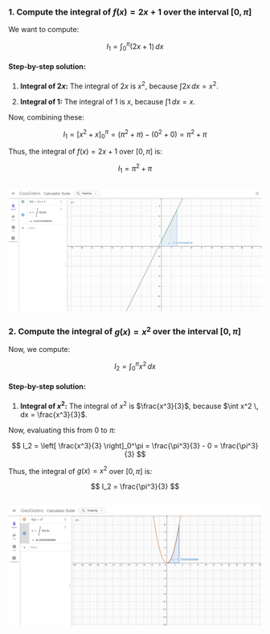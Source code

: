### 1. Compute the integral of $f(x) = 2x + 1$ over the interval $[0, \pi]$

We want to compute:

$$
I_1 = \int_0^\pi (2x + 1) \, dx
$$

#### Step-by-step solution:

1. **Integral of $2x$:**
   The integral of $2x$ is $x^2$, because $\int 2x \, dx = x^2$.
   
2. **Integral of $1$:**
   The integral of $1$ is $x$, because $\int 1 \, dx = x$.

Now, combining these:

$$
I_1 = \left[ x^2 + x \right]_0^\pi = \left( \pi^2 + \pi \right) - (0^2 + 0) = \pi^2 + \pi
$$

Thus, the integral of $f(x) = 2x + 1$ over $[0, \pi]$ is:

$$
I_1 = \pi^2 + \pi
$$

![alt text](image.png)
---

### 2. Compute the integral of $g(x) = x^2$ over the interval $[0, \pi]$

Now, we compute:

$$
I_2 = \int_0^\pi x^2 \, dx
$$

#### Step-by-step solution:

1. **Integral of $x^2$:**
   The integral of $x^2$ is $\frac{x^3}{3}$, because $\int x^2 \, dx = \frac{x^3}{3}$.

Now, evaluating this from 0 to $\pi$:

$$
I_2 = \left[ \frac{x^3}{3} \right]_0^\pi = \frac{\pi^3}{3} - 0 = \frac{\pi^3}{3}
$$

Thus, the integral of $g(x) = x^2$ over $[0, \pi]$ is:

$$
I_2 = \frac{\pi^3}{3}
$$

![alt text](image-1.png)
---

